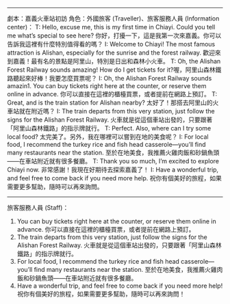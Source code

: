 ________________________________________
劇本：嘉義火車站初訪
角色：外國旅客 (Traveller)、旅客服務人員 (Information center)：
T: Hello, excuse me, this is my first time in Chiayi. Could you tell me what’s special to see here?
你好，打擾一下，這是我第一次來嘉義。你可以告訴我這裡有什麼特別值得看的嗎？
I: Welcome to Chiayi! The most famous attraction is Alishan, especially for the sunrise and the forest railway.
歡迎來到嘉義！最有名的景點是阿里山，特別是日出和森林小火車。
T: Oh, the Alishan Forest Railway sounds amazing! How do I get tickets for it?喔，阿里山森林鐵路聽起來好棒！我要怎麼買票呢？
I: Oh, the Alishan Forest Railway sounds amazin1.	You can buy tickets right here at the counter, or reserve them online in advance.
你可以直接在這裡的櫃檯買票，或者提前在網路上預訂。
T: Great, and is the train station for Alishan nearby?
太好了！那搭去阿里山的火車站就在附近嗎？
I: The train departs from this very station, just follow the signs for the Alishan Forest Railway.
火車就是從這個車站出發的，只要跟著「阿里山森林鐵路」的指示牌就行。
T: Perfect. Also, where can I try some local food?
太完美了。另外，我在哪裡可以嘗到在地的美食呢？
I: For local food, I recommend the turkey rice and fish head casserole—you’ll find many restaurants near the station.
至於在地美食，我推薦火雞肉飯和砂鍋魚頭——在車站附近就有很多餐廳。
T: Thank you so much, I’m excited to explore Chiayi now.
非常感謝！我現在好期待去探索嘉義了！
I: Have a wonderful trip, and feel free to come back if you need more help.
祝你有個美好的旅程，如果需要更多幫助，隨時可以再來詢問。
________________________________________
旅客服務人員 (Staff)：
1.	You can buy tickets right here at the counter, or reserve them online in advance.
你可以直接在這裡的櫃檯買票，或者提前在網路上預訂。
2.	The train departs from this very station, just follow the signs for the Alishan Forest Railway.
火車就是從這個車站出發的，只要跟著「阿里山森林鐵路」的指示牌就行。
3.	For local food, I recommend the turkey rice and fish head casserole—you’ll find many restaurants near the station.
至於在地美食，我推薦火雞肉飯和砂鍋魚頭——在車站附近就有很多餐廳。
4.	Have a wonderful trip, and feel free to come back if you need more help!
祝你有個美好的旅程，如果需要更多幫助，隨時可以再來詢問！
